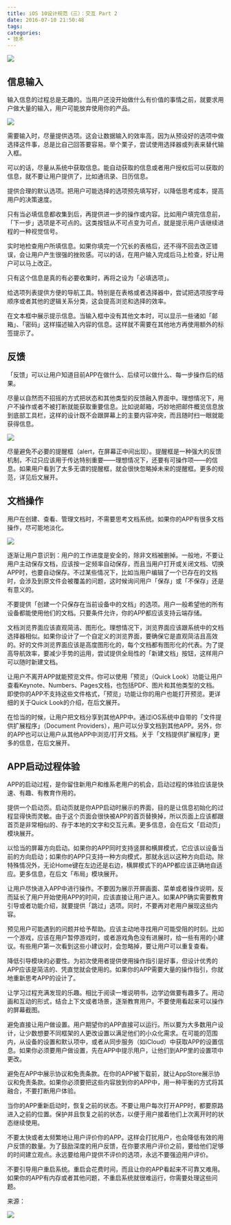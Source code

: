 ```yaml
---
title: iOS 10设计规范（三）：交互 Part 2
date: 2016-07-10 21:50:48
tags:
categories:
- 技术
---
```


![](http://ww1.sinaimg.cn/large/006tNc79gw1f5pqvymva1j30hs0fswfn)

## 信息输入

输入信息的过程总是无趣的。当用户还没开始做什么有价值的事情之前，就要求用户做大量的输入，用户可能放弃使用你的产品。

![](http://ww4.sinaimg.cn/large/006tNc79gw1f5pqwgld5lj30hs0fswfn)

需要输入时，尽量提供选项。这会让数据输入的效率高，因为从预设好的选项中做选择这件事，总是比自己回答要容易。举个栗子，尝试使用选择器或列表来替代输入框。

可以的话，尽量从系统中获取信息。能自动获取的信息或者用户授权后可以获取的信息，就不要让用户提供了，比如通讯录、日历信息。

提供合理的默认选项。把用户可能选择的选项预先填写好，以降低思考成本，提高用户的决策速度。

只有当必填信息都收集到后，再提供进一步的操作或内容。比如用户填完信息前，「下一步」选项是不可点的。这类按钮从不可点变为可点，就是提示用户该继续进程的一种视觉信号。

实时地检查用户所填信息。如果你填完一个冗长的表格后，还不得不回去改正错误，会让用户产生很强的挫败感。可以的话，在用户输入完成后马上检查，好让用户可以马上改正。

只有这个信息是真的有必要收集时，再将之设为「必填选项」。

给选项列表提供方便的导航工具。特别是在表格或者选择器中，尝试把选项按字母顺序或者其他的逻辑关系分类，这会提高浏览和选择的效率。

在文本框中展示提示信息。当输入框中没有其他文本时，可以显示一些诸如「邮箱」、「密码」这样描述输入内容的信息。这样就不需要在其他地方再使用额外的标签提示了。

## 反馈

「反馈」可以让用户知道目前APP在做什么、后续可以做什么、每一步操作后的结果。

尽量以自然而不招摇的方式把状态和其他类型的反馈融入界面中。理想情况下，用户不操作或者不被打断就能获取重要信息。比如说邮箱，巧妙地把邮件概览信息放到底部工具栏，这样的设计既不会跟屏幕上的主要内容冲突，而且随时扫一眼就能获得信息。

![](http://ww2.sinaimg.cn/large/006tNc79gw1f5pqx3losjj30hs0b5q3b)

尽量避免不必要的提醒框（alert，在屏幕正中间出现）。提醒框是一种强大的反馈机制，不过只应该用于传达特别重要——理想情况下，还要有可操作项——的信息。如果用户看到了太多无谓的提醒框，就会很快忽略掉未来的提醒框。更多的规范，详见后文展开。

## 文档操作

用户在创建、查看、管理文档时，不需要思考文档系统。如果你的APP有很多文档操作，尽可能地淡化。

![](http://ww4.sinaimg.cn/large/006tNc79gw1f5pqxbm39ij30hs0b5aaj)

逐渐让用户意识到：用户的工作进度是安全的，除非文档被删掉。一般地，不要让用户主动保存文档，应该按一定频率自动保存，而且当用户打开或关闭文档、切换APP时，也要自动保存。不过某些情况下，比如当用户编辑了一个已存在的文档时，会涉及到原文件会被覆盖的问题，这时候询问用户「保存」或「不保存」还是有意义的。

不要提供「创建一个只保存在当前设备中的文档」的选项。用户一般希望他的所有设备都能使用他们的文档。只要条件允许，你的APP都应该支持云端存储。

文档浏览界面应该直观简洁、图形化。理想情况下，浏览界面应该跟系统中的文档选择器相似。如果你设计了一个自定义的浏览界面，要确保它是直观简洁且高效的。好的文件浏览界面应该是高度图形化的，每个文档都有图形化的代表。为了提高导航效率，要减少手势的运用，尝试提供全局性的「新建文档」按钮，这样用户可以随时新建文档。

让用户不离开APP就能预览文件。你可以使用「预览」（Quick Look）功能让用户查看Keynote、Numbers、Pages文档，也包括PDF、图片和其他类型的文档。即使你的APP不支持这些文件格式，「预览」功能让你的用户也能打开预览。更详细的关于Quick Look的介绍，在后文展开。

在恰当的时候，让用户把文档分享到其他APP中。通过iOS系统中自带的「文件提供扩展程序」（Document Providers），用户可以分享文档到其他APP。另外，你的APP也可以让用户从其他APP中浏览/打开文档。关于「文档提供扩展程序」更多的信息，在后文展开。

## APP启动过程体验

APP的启动过程，是你留住新用户和维系老用户的机会，启动过程的体验应该是快速、有趣、有教育作用的。

提供一个启动页。启动页就是你APP启动时展示的界面，目的是让信息初始化的过程显得快而灵敏。由于这个页面会很快被APP的首页替换掉，所以页面上应该都跟首页是非常相似的、存于本地的文字和交互元素。更多信息，会在后文「启动页」模块展开。

以恰当的屏幕方向启动。如果你的APP同时支持竖屏和横屏模式，它应该以设备当前的方向启动；如果你的APP只支持一种方向模式，那就永远以这种方向启动。除特殊情况外，无论Home键在左边还是右边，横屏模式下的APP都应该正确地自适应。更多信息，在后文「布局」模块展开。

让用户尽快进入APP中进行操作。不要因为展示开屏画面、菜单或者操作说明，反而延长了用户开始使用APP的时间，应该直接让用户进入。如果APP确实需要教育引导或者功能介绍，就要提供「跳过」选项。同时，不要再对老用户展现这些内容。

预见用户可能遇到的问题并给予帮助。应该主动地寻找用户可能受阻的时刻。比如一个游戏，应该在用户暂停游戏时，或者游戏角色没有进展时，给一些有用的小建议。有些用户第一次看到这些小建议时，会忽略掉，要让用户可以重复查看。

降低引导模块的必要性。为初次使用者提供使用操作指引是好事，但设计优秀的APP应该是简洁的、凭直觉就会使用的。如果你的APP需要大量的操作指引，你就地重新思考APP的设计了。

让学习过程充满发现的乐趣。相比于阅读一堆说明书，边学边做要有趣多了。用动画和互动的形式，结合上下文或者场景，逐渐教育用户。不要使用看起来可以操作的屏幕截图。

避免直接让用户做设置。用户期望你的APP直接可以运行。所以要为大多数用户设计，让少数想要不同框架的人更改设置以满足他们的小众化需求。在可能的范围内，从设备的设置和默认项中，或者从同步服务（如iCloud）中获取APP的设置信息。如果你必须要用户做设置，先在APP中提示用户，让他们到APP里的设置项中更改。

避免在APP中展示协议和免责条款。在你的APP被下载前，就让AppStore展示协议和免责条款。如果你必须要把这些内容放到你的APP中，用一种平衡的方式将其融合，不要打断用户体验。

当你的APP重新启动时，恢复之前的状态。不要让用户每次打开APP时，都要原路进入之前的位置。保护并且恢复之前的状态，以便于用户接着他们上次离开时的状态继续使用。

不要太快或者太频繁地让用户评价你的APP。这样会打扰用户，也会降低有效的用户反馈的数量。为了鼓励深度的用户反馈，在你要求用户评价之前，要给他们足够的时间建立观点。永远要给用户提供不评价的选项，永远不要强迫用户评价。

不要引导用户重启系统。重启会花费时间，而且让你的APP看起来不可靠又难用。如果你的APP有内存或者其他问题，不重启系统就很难运行，你需要处理这些问题。

来源：

![](http://ww1.sinaimg.cn/large/006tNc79gw1f5pqkecxeuj30hs07iwfd)